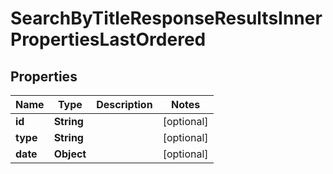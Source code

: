 

# SearchByTitleResponseResultsInnerPropertiesLastOrdered


## Properties

| Name | Type | Description | Notes |
|------------ | ------------- | ------------- | -------------|
|**id** | **String** |  |  [optional] |
|**type** | **String** |  |  [optional] |
|**date** | **Object** |  |  [optional] |



